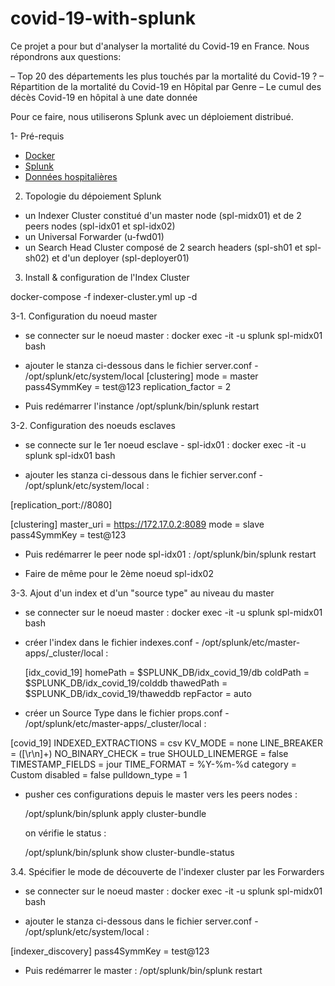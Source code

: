 # covid-19-with-splunk

Ce projet a pour but d'analyser la mortalité du Covid-19 en France. Nous répondrons aux questions:


– Top 20 des départements les plus touchés par la mortalité du Covid-19 ?
– Répartition de la mortalité du Covid-19 en Hôpital par Genre
– Le cumul des décès Covid-19 en hôpital à une date donnée

Pour ce faire, nous utiliserons Splunk avec un déploiement distribué.

1- Pré-requis

- [Docker](https://www.docker.com/)
- [Splunk](https://www.splunk.com/)
- [Données hospitalières](https://www.data.gouv.fr/fr/datasets/donnees-hospitalieres-relatives-a-lepidemie-de-covid-19/)

2.  Topologie du dépoiement Splunk

- un Indexer Cluster constitué d'un master node (spl-midx01) et de 2 peers nodes (spl-idx01 et spl-idx02)
- un Universal Forwarder (u-fwd01)
- un Search Head Cluster composé de 2 search headers (spl-sh01 et spl-sh02) et d'un deployer (spl-deployer01)


3. Install & configuration de l'Index Cluster

docker-compose -f indexer-cluster.yml up -d

3-1. Configuration du noeud master

- se connecter sur le noeud master :
  docker exec -it -u splunk spl-midx01 bash

- ajouter le stanza ci-dessous dans le fichier server.conf - /opt/splunk/etc/system/local
[clustering]
mode = master
pass4SymmKey = test@123
replication_factor = 2

- Puis redémarrer l'instance
  /opt/splunk/bin/splunk restart

3-2. Configuration des noeuds esclaves

- se connecte sur le 1er noeud esclave - spl-idx01 :
  docker exec -it -u splunk spl-idx01 bash

- ajouter les stanza ci-dessous dans le fichier server.conf - /opt/splunk/etc/system/local :

[replication_port://8080]

[clustering]
master_uri = https://172.17.0.2:8089
mode = slave
pass4SymmKey = test@123

- Puis redémarrer le peer node spl-idx01 :
/opt/splunk/bin/splunk restart

- Faire de même pour le 2ème noeud spl-idx02

3-3.  Ajout d'un index et d'un "source type" au niveau du master

- se connecter sur le noeud master :
  docker exec -it -u splunk spl-midx01 bash


- créer l'index dans le fichier indexes.conf - /opt/splunk/etc/master-apps/_cluster/local :

  [idx_covid_19]
  homePath   = $SPLUNK_DB/idx_covid_19/db
  coldPath   = $SPLUNK_DB/idx_covid_19/colddb
  thawedPath = $SPLUNK_DB/idx_covid_19/thaweddb
  repFactor = auto

- créer un Source Type dans le fichier props.conf - /opt/splunk/etc/master-apps/_cluster/local :

[covid_19]
INDEXED_EXTRACTIONS = csv
KV_MODE = none
LINE_BREAKER = ([\r\n]+)
NO_BINARY_CHECK = true
SHOULD_LINEMERGE = false
TIMESTAMP_FIELDS = jour
TIME_FORMAT = %Y-%m-%d
category = Custom
disabled = false
pulldown_type = 1

- pusher ces configurations depuis le master vers les peers nodes :

   /opt/splunk/bin/splunk apply cluster-bundle

   on vérifie le status :

   /opt/splunk/bin/splunk show cluster-bundle-status

3.4.  Spécifier le mode de découverte de l'indexer cluster par les Forwarders

   - se connecter sur le noeud master :
     docker exec -it -u splunk spl-midx01 bash

   - ajouter le stanza ci-dessous dans le fichier server.conf - /opt/splunk/etc/system/local :

   [indexer_discovery]
   pass4SymmKey = test@123

   - Puis redémarrer le master :
   /opt/splunk/bin/splunk restart
